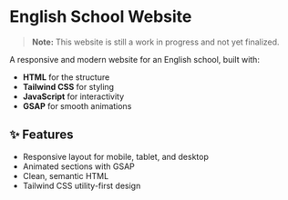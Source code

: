 # English School Website
> **Note:** This website is still a work in progress and not yet finalized.

A responsive and modern website for an English school, built with:

- **HTML** for the structure
- **Tailwind CSS** for styling
- **JavaScript** for interactivity
- **GSAP** for smooth animations

## ✨ Features
- Responsive layout for mobile, tablet, and desktop
- Animated sections with GSAP
- Clean, semantic HTML
- Tailwind CSS utility-first design



